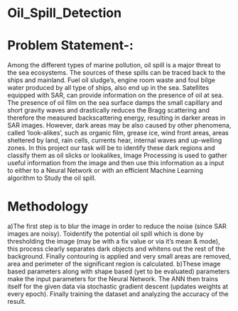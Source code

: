 # Oil_Spill_Detection

# Problem Statement-:
Among the different types of marine pollution, oil spill is a major threat to the sea ecosystems. The sources of these spills can be traced back to the ships and mainland. Fuel oil sludge’s, engine room waste and foul bilge water produced by all type of ships, also end up in the sea.
Satellites equipped with SAR, can provide information on the presence of oil at sea. The presence of oil film on the sea surface damps the small capillary and short gravity waves and drastically reduces the Bragg scattering and therefore the measured backscattering energy, resulting in darker areas in SAR images. However, dark areas may be also caused by other phenomena, called ‘look-alikes’, such as organic film, grease ice, wind front areas, areas sheltered by land, rain cells, currents hear, internal waves and up-welling zones.
In this project our task will be to identify these dark regions and classify them as oil slicks or lookalikes, Image Processing is used to gather useful information from the image and then use this information as a input to either to a Neural Network or with an efficient Machine Learning algorithm to Study the oil spill.

# Methodology
a)The first step is to blur the image in order to reduce the noise (since SAR images are noisy). Toidentify the potential oil spill which is done by thresholding the image (may be with a fix value or via it’s mean & mode), this process clearly separates dark objects and whitens out the rest of the background. Finally contouring is applied and very small areas are removed, area and perimeter of the significant region is calculated.
b)These image based parameters along with shape based (yet to be evaluated) parameters make the   input parameters for the Neural Network. The ANN then trains itself for the given data via stochastic gradient descent (updates weights at every epoch). Finally training the dataset and analyzing the accuracy of the result.
